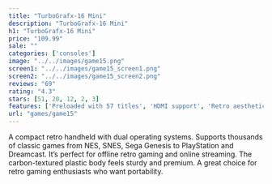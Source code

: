 ```yaml
---
title: "TurboGrafx-16 Mini"
description: "TurboGrafx-16 Mini"
h1: "TurboGrafx-16 Mini"
price: "109.99"
sale: ""
categories: ['consoles']
image: "../../images/game15.png"
screen1: "../../images/game15_screen1.png"
screen2: "../../images/game15_screen2.png"
reviews: "69"
rating: "4.3"
stars: [51, 20, 12, 2, 3]
features: ['Preloaded with 57 titles', 'HDMI support', 'Retro aesthetics']
url: "games/game15"
---
```

A compact retro handheld with dual operating systems. Supports thousands of classic games from NES, SNES, Sega Genesis to PlayStation and Dreamcast. It’s perfect for offline retro gaming and online streaming. The carbon-textured plastic body feels sturdy and premium. A great choice for retro gaming enthusiasts who want portability.